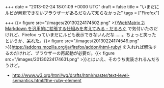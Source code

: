 
+++
date = "2013-02-24 18:01:09 +0000 UTC"
draft = false
title = "いまだにルビが解釈できないブラウザーがあるだなんて知らなかった"
tags = ["Firefox"]

+++
{{< figure src="/images/20130224174502.png"  >}}<a href="https://blog.daruyanagi.jp/entry/2013/02/24/154553">WebMatrix 2: Markdown を汎用的に拡張する仕組みを考えてみる - だるろぐ</a> で気付いたのだけれど、Firefox っていまだにルビも表示できないんだな……。ちょっと笑ったというか、呆れた。{{< figure src="/images/20130224174549.png"  >}}<a href="https://addons.mozilla.org/ja/firefox/addon/html-ruby/">https://addons.mozilla.org/ja/firefox/addon/html-ruby/</a> を入れれば解決するのだけれど、ブラウザーの再起動が必要だ。{{< figure src="/images/20130224174631.png"  >}}とはいえ、そのうち実装されるんだろうけど。

<ul>
<li><a href="http://www.w3.org/html/wg/drafts/html/master/text-level-semantics.html#the-ruby-element">http://www.w3.org/html/wg/drafts/html/master/text-level-semantics.html#the-ruby-element</a></li>
</ul>

